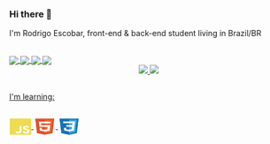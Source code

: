### Hi there 👋 

I'm Rodrigo Escobar, front-end & back-end student living in Brazil/BR

<div style="display: block"><br>
 
 <a href="https://escobarrodrigo.github.io/Portifolio/" target="_blank">
         <img align="center" src="https://img.icons8.com/color/96/000000/baby-yoda.png"/>
        </a>

 <a href="https://www.linkedin.com/in/rodrigo-escobar-63104655/" target="_blank">
         <img align="center" src="https://img.icons8.com/nolan/96/linkedin.png"/>
        </a>
        
 <a href="https://github.com/EscobarRodrigo" target="_blank">
         <img align="center" src="https://img.icons8.com/nolan/96/github.png"/>
        </a>

<a href="https://www.instagram.com/rodrigogescobar/" target= "_blank">
            <img align="center" src="https://img.icons8.com/nolan/96/instagram-new.png"/>
         </a>
</div>

<div align="center">
  <a href="https://github.com/EscobarRodrigo">
  <img height="180em" src="https://github-readme-stats.vercel.app/api?username=EscobarRodrigo&show_icons=true&theme=dark&include_all_commits=true&count_private=true"/>
  <img height="180em" src="https://github-readme-stats.vercel.app/api/top-langs/?username=EscobarRodrigo&layout=compact&langs_count=7&theme=dark"/>
</div>

  ##
  
I'm learning:
  <div style="display: inline_block"><br>
  <img align="center" alt="Rafa-Js" height="30" width="40" src="https://raw.githubusercontent.com/devicons/devicon/master/icons/javascript/javascript-plain.svg">
  <img align="center" alt="Rafa-HTML" height="30" width="40" src="https://raw.githubusercontent.com/devicons/devicon/master/icons/html5/html5-original.svg">
  <img align="center" alt="Rafa-CSS" height="30" width="40" src="https://raw.githubusercontent.com/devicons/devicon/master/icons/css3/css3-original.svg">
  </div>
  
<!--   
    ![Snake animation](https://github.com/EscobarRodrigo/EscobarRodrigo/blob/output/github-contribution-grid-snake.svg) -->




